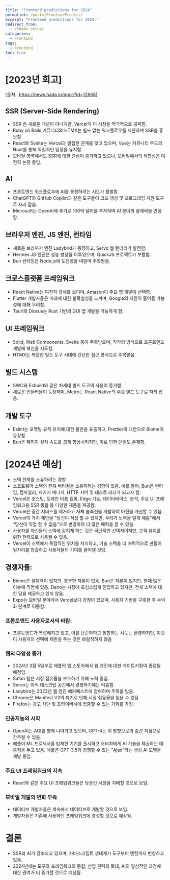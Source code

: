 ```yaml
---
title: "Frontend predictions for 2024"
permalink: /posts/FrontendPredict/
excerpt: "Frontend predictions for 2024."
redirect_from:
  - /theme-setup/
categories:
  - FrontEnd
tags:
  - FrontEnd
toc: true
---
```

# [2023년 회고]

[출처 : https://news.hada.io/topic?id=12868]  

## SSR (Server-Side Rendering)
- SSR 은 새로운 개념이 아니지만, Vercel이 이 시장을 적극적으로 공략함.  
- Ruby on Rails 커뮤니티와 HTMX는 빌드 없는 워크플로우를 제안하며 SSR을 홍보함.  
- React와 Svelte는 Vercel과 밀접한 관계를 맺고 있으며, Vue는 커뮤니티 주도의 Nuxt를 통해 독립적인 입장을 유지함.  
- 모바일 영역에서도 SSR에 대한 관심이 증가하고 있으나, 모바일에서의 적합성은 여전히 논쟁 중임.  

## AI

- 프론트엔드 워크플로우에 AI를 통합하려는 시도가 활발함.  
- ChatGPT와 GitHub Copilot과 같은 도구들이 코드 생성 및 프로그래밍 지원 도구로 자리 잡음.  
- Microsoft는 OpenAI에 추가로 100억 달러를 투자하며 AI 분야의 잠재력을 인정함.  

## 브라우저 엔진, JS 엔진, 런타임

- 새로운 브라우저 엔진 Ladybird가 등장하고, Servo 웹 렌더러가 발전함.  
- Hermes JS 엔진은 성능 향상을 이루었으며, QuickJS 프로젝트가 부활함.  
- Bun 런타임은 Node.js에 도전장을 내밀며 주목받음.

## 크로스플랫폼 프레임워크

- React Native는 여전히 강세를 보이며, Amazon이 주요 앱 개발에 선택함.  
- Flutter 개발자들은 미래에 대한 불확실성을 느끼며, Google의 지원이 줄어들 가능성에 대해 우려함.  
- Tauri와 Dioxus는 Rust 기반의 GUI 앱 개발을 가능하게 함.  

## UI 프레임워크

- Solid, Web Components, Svelte 등이 주목받으며, 각각의 방식으로 프론트엔드 개발에 혁신을 시도함.  
- HTMX는 복잡한 빌드 도구 시대에 간단한 접근 방식으로 주목받음.  

## 빌드 시스템

- SWC와 Esbuild와 같은 차세대 빌드 도구의 사용이 증가함.  
- 새로운 번들러들이 등장하며, Metro는 React Native의 주요 빌드 도구로 자리 잡음.  

## 개발 도구

- Eslint는 포맷팅 규칙 유지에 대한 불만을 표출하고, Prettier의 대안으로 Biome이 등장함.  
- Bun은 패키지 설치 속도를 크게 향상시키지만, 이로 인한 단점도 존재함.  

# [2024년 예상]

- 스택 전체를 소유하려는 경향  
- 소프트웨어 스택의 전체 버티컬을 소유하려는 경향이 있음. 예를 들어, Bun은 런타임, 컴파일러, 패키지 매니저, HTTP 서버 및 테스트 러너가 되고자 함.  
- Vercel은 호스팅, 도메인 이름 등록, Edge 기능, 데이터베이스, 분석, 주요 UI 프레임워크용 SSR 통합 등 다양한 제품을 제공함.  
- Vercel은 중간 서비스를 제거하고 자체 솔루션을 개발하여 마진을 개선할 수 있음.  
- Vercel의 가치 제안을 "당신이 직접 할 수 있지만, 우리가 노력을 덜게 해줌"에서 "당신이 직접 할 수 없음"으로 변경하여 더 많은 매력을 끌 수 있음.  
- 사용자를 자신들의 스택에 갇히게 하는 것은 극단적인 선택지이지만, 고객 유지를 위한 전략으로 사용될 수 있음.  
- Vercel이 스택에서 독점적인 위치를 차지하고, 기술 스택을 더 매력적으로 만들어 일자리를 창출하고 사용자들의 기여를 끌어낼 것임.  

## 경쟁자들:

- Biome은 잠재력이 있지만, 충분한 자본이 없음.
Bun은 자본이 있지만, 현재 많은 이슈에 직면해 있음.
Deno는 시장에 조심스럽게 진입하고 있지만, 전체 스택에 대한 답을 제공하고 있지 않음.  
- Expo는 모바일 분야에서 Vercel보다 강점이 있으며, 사용자 기반을 구축한 후 수익화 단계로 이동함.  

### 프론트엔드 사용자로서의 바람:

- 프론트엔드가 복잡해지고 있고, 이를 단순화하고 통합하는 시도는 환영하지만, 이것이 사용자의 선택에 제한을 주는 것은 바람직하지 않음  

### 웹의 다양성 증가

- 2024년 3월 5일부로 애플의 앱 스토어에서 웹 엔진에 대한 게이트키핑이 종료될 예정임.  
- Safari 팀은 시장 점유율을 보호하기 위해 노력 중임.  
- Servo는 아직 데스크탑 공간에서 경쟁하기에는 미흡함.  
- Ladybird는 2023년 웹 엔진 해커페스트에 참여하며 주목을 받음.  
- Chrome은 Manifest V2의 폐기로 인해 시장 점유율을 잃을 수 있음.  
- Firefox는 광고 차단 및 프라이버시에 집중할 수 있는 기회를 가짐.  

### 인공지능의 시작

- OpenAI는 AGI를 향해 나아가고 있으며, GPT-4는 이 방향으로의 중간 지점으로 간주될 수 있음.  
- 애플이 ML 프로세서를 탑재한 기기를 출시하고 소비자에게 AI 기술을 제공하는 데 중점을 두고 있음.
애플은 GPT-3.5와 경쟁할 수 있는 "Ajax"라는 생성 AI 모델을 개발 중임.  

### 주요 UI 프레임워크의 지속

- React와 같은 주요 UI 프레임워크들은 당분간 시장을 지배할 것으로 보임.  

### 모바일 개발의 변화 부족

- 네이티브 개발자들은 계속해서 네이티브로 개발할 것으로 보임.  
- 개발자들은 기존에 사용하던 프레임워크에 충성할 것으로 예상됨.  

# 결론

- SSR과 AI가 강조되고 있으며, 자바스크립트 생태계가 도구부터 엔진까지 번창하고 있음.  
- 2024년에는 도구와 프레임워크의 통합, 산업 권력의 확대, AI의 일상적인 과정에 대한 관여가 더 증가할 것으로 예상됨.  

